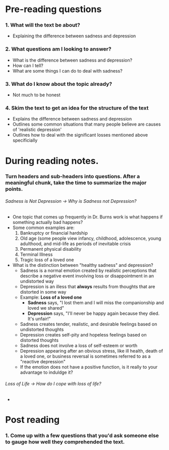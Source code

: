 # Pre-reading questions
### 1. What will the text be about?
* Explaining the difference between sadness and depression

### 2. What questions am I looking to answer?
* What is the difference between sadness and depression?
* How can I tell?
* What are some things I can do to deal with sadness?

### 3. What do I know about the topic already?
* Not much to be honest

### 4. Skim the text to get an idea for the structure of the text
* Explains the difference between sadness and depression
* Outlines some common situations that many people believe are causes of 'realistic depression'
* Outlines how to deal with the significant losses mentioned above specificially

# During reading notes. 
### Turn headers and sub-headers into questions. After a meaningful chunk, take the time to summarize the major points.
###### Sadness is Not Depression -> Why is Sadness not Depression?
* One topic that comes up frequently in Dr. Burns work is what happens if something actually bad happens?
* Some common examples are:
  1. Bankruptcy or financial hardship
  2. Old age (some people view infancy, childhood, adolescence, young adulthood, and mid-life as periods of inevitable crisis
  3. Permanent physical disability
  4. Terminal Illness
  5. Tragic loss of a loved one
* What is the distinction between "healthy sadness" and depression?
  * Sadness is a normal emotion created by realistic perceptions that describe a negative event involving loss or disappointment in an undistorted way
  * Depression is an illess that __always__ results from thoughts that are distorted in some way
  * Example: __Loss of a loved one__
    * __Sadness__ says, "I lost them and I will miss the companionship and loved we shared"
    * __Depression__ says, "I'll never be happy again because they died. It's unfair!"
  * Sadness creates tender, realistic, and desirable feelings based on undistorted thoughts
  * Depression creates self-pity and hopeless feelings based on distorted thoughts  
  * Sadness does not involve a loss of self-esteem or worth
  * Depression appearing after an obvious stress, like ill health, death of a loved one, or business reversal is sometimes referred to as a "reactive depression"
  * If the emotion does not have a positive function, is it really to your advantage to induldge it?
###### Loss of Life -> How do I cope with loss of life?
  *     

# Post reading
### 1. Come up with a few questions that you'd ask someone else to gauge how well they comprehended the text.
